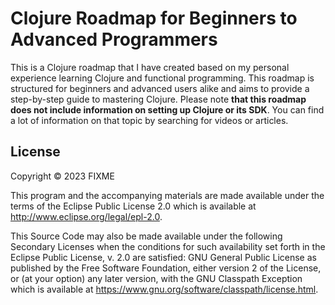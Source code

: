 # Clojure Roadmap for Beginners to Advanced Programmers
This is a Clojure roadmap that I have created based on my personal experience learning Clojure and functional programming. 
This roadmap is structured for beginners and advanced users alike and aims to provide a step-by-step guide to mastering Clojure. 
Please note **that this roadmap does not include information on setting up Clojure or its SDK**. You can find a lot of information on that topic by searching for videos or articles.

## License

Copyright © 2023 FIXME

This program and the accompanying materials are made available under the
terms of the Eclipse Public License 2.0 which is available at
http://www.eclipse.org/legal/epl-2.0.

This Source Code may also be made available under the following Secondary
Licenses when the conditions for such availability set forth in the Eclipse
Public License, v. 2.0 are satisfied: GNU General Public License as published by
the Free Software Foundation, either version 2 of the License, or (at your
option) any later version, with the GNU Classpath Exception which is available
at https://www.gnu.org/software/classpath/license.html.

